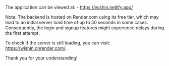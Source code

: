 The appilcation can be viewed at: - https://wishin.netlify.app/


Note: The backend is hosted on Render.com using its free tier, which may lead to an initial server load time of up to 50 seconds in some cases. Consequently, the login and signup features might experience delays during the first attempt.

To check if the server is still loading, you can visit: https://wishin.onrender.com/.

Thank you for your understanding!
